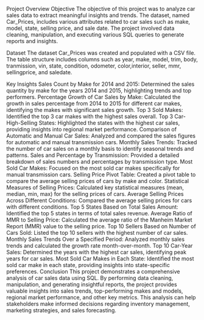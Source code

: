 Project Overview
Objective
The objective of this project was to analyze car sales data to extract meaningful insights and trends. The dataset, named Car_Prices,
includes various attributes related to car sales such as make, model, state, selling price, and sale date. The project involved data cleaning, manipulation,
and executing various SQL queries to generate reports and insights.

Dataset
The dataset Car_Prices was created and populated with a CSV file. The table structure includes columns such as year, make, model, trim, body,
tranmission, vin, state, condition, odometer, color,interior, seller, mmr, sellingprice, and saledate.

Key Insights
Sales Count by Make for 2014 and 2015: Determined the sales quantity by make for the years 2014 and 2015, highlighting trends and top performers.
Percentage Growth of Car Sales by Make: Calculated the growth in sales percentage from 2014 to 2015 for different car makes, identifying the makes with significant sales growth.
Top 3 Sold Makes: Identified the top 3 car makes with the highest sales overall.
Top 3 Car-High-Selling States: Highlighted the states with the highest car sales, providing insights into regional market performance.
Comparison of Automatic and Manual Car Sales: Analyzed and compared the sales figures for automatic and manual transmission cars.
Monthly Sales Trends: Tracked the number of car sales on a monthly basis to identify seasonal trends and patterns.
Sales and Percentage by Transmission: Provided a detailed breakdown of sales numbers and percentages by transmission type.
Most Sold Car Makes: Focused on the most sold car makes specifically for manual transmission cars.
Selling Price Pivot Table: Created a pivot table to compare the average selling prices of cars by make and color.
Statistical Measures of Selling Prices: Calculated key statistical measures (mean, median, min, max) for the selling prices of cars.
Average Selling Prices Across Different Conditions: Compared the average selling prices for cars with different conditions.
Top 5 States Based on Total Sales Amount: Identified the top 5 states in terms of total sales revenue.
Average Ratio of MMR to Selling Price: Calculated the average ratio of the Manheim Market Report (MMR) value to the selling price.
Top 10 Sellers Based on Number of Cars Sold: Listed the top 10 sellers with the highest number of car sales.
Monthly Sales Trends Over a Specified Period: Analyzed monthly sales trends and calculated the growth rate month-over-month.
Top 10 Car-Year Sales: Determined the years with the highest car sales, identifying peak years for car sales.
Most Sold Car Makes in Each State: Identified the most sold car make in each state, providing insights into state-specific preferences.
Conclusion
This project demonstrates a comprehensive analysis of car sales data using SQL. By performing data cleaning, manipulation, and generating insightful reports, the project provides valuable insights into sales trends,
top-performing makes and models, regional market performance, and other key metrics.
This analysis can help stakeholders make informed decisions regarding inventory management, marketing strategies, and sales forecasting.
